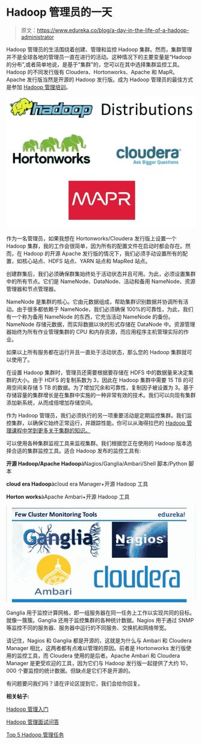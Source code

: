 # Hadoop 管理员的一天

> 原文：<https://www.edureka.co/blog/a-day-in-the-life-of-a-hadoop-administrator>

Hadoop 管理员的生活围绕着创建、管理和监控 Hadoop 集群。然而，集群管理并不是全球各地的管理员一直在进行的活动。这种情况下的主要变量是“Hadoop 的分布”,或者简单地说，是基于“集群”的，您可以在其中选择集群监控工具。Hadoop 的不同发行版有 Cloudera、Hortonworks、Apache 和 MapR。Apache 发行版当然是开源的 Hadoop 发行版。成为 Hadoop 管理员的最佳方式是参加 [Hadoop 管理培训](https://www.edureka.co/hadoop-administration-training-certification)。

![Hadoop-distribution-hadoop-administrator](img/2aad63e51fbd6375dbf6f933456bad19.png)

作为一名管理员，如果我想在 Hortonworks/Cloudera 发行版上设置一个 Hadoop 集群，我的工作会很简单，因为所有的配置文件在启动时都会存在。然而，在 Hadoop 的开源 Apache 发行版的情况下，我们必须手动设置所有的配置，如核心站点、HDFS 站点、YARN 站点和 MapRed 站点。

创建群集后，我们必须确保群集始终处于活动状态并且可用。为此，必须设置集群中的所有节点。它们是 NameNode、DataNode、活动和备用 NameNode、资源管理器和节点管理器。

NameNode 是集群的核心。它由元数据组成，帮助集群识别数据并协调所有活动。由于很多都依赖于 NameNode，我们必须确保 100%的可靠性，为此，我们有一个称为备用 NameNode 的东西，它充当活动 NameNode 的备份。NameNode 存储元数据，而实际数据以块的形式存储在 DataNode 中。资源管理器始终为所有作业管理集群的 CPU 和内存资源，而应用程序主机管理实际的作业。

如果以上所有服务都在运行并且一直处于活动状态，那么您的 Hadoop 集群就可以使用了。

在设置 Hadoop 集群时，管理员还需要根据要存储在 HDFS 中的数据量来决定集群的大小。由于 HDFS 的复制系数为 3，因此在 Hadoop 集群中需要 15 TB 的可用空间来存储 5 TB 的数据。为了增加冗余和可靠性，复制因子被设置为 3。基于存储容量的集群增长是在集群中实施的一种非常有效的技术。我们可以向现有集群添加新系统，从而成倍增加存储空间。

作为 Hadoop 管理员，我们必须执行的另一项重要活动是定期监控集群。我们监控集群，以确保它始终正常运行，并跟踪性能。你可以从海得拉巴的 [Hadoop 管理课程中学到更多关于集群的知识。](https://www.edureka.co/hadoop-administration-training-certification-hyderabad)

可以使用各种集群监视工具来监视集群。我们根据您正在使用的 Hadoop 版本选择合适的集群监控工具。适合 Hadoop 发布的监控工具有:

**开源 Hadoop/Apache Hadoop**àNagios/Ganglia/Ambari/Shell 脚本/Python 脚本

**cloud era Hadoop**àcloud era Manager+开源 Hadoop 工具

**Horton works**àApache Ambari+开源 Hadoop 工具

![Cluster-Monitoring-Tools-hadoop-administrator](img/8a24381ff81099700f0169b856f2ff47.png)

Ganglia 用于监控计算网格，即一组服务器在同一任务上工作以实现共同的目标。就像一簇簇。Ganglia 还用于监控集群的各种统计数据。Nagios 用于通过 SNMP 等监控不同的服务器、服务器中运行的不同服务、交换机和网络带宽。

请记住，Nagios 和 Ganglia 都是开源的，这就是为什么与 Ambari 和 Cloudera Manager 相比，这两者都有点难以管理的原因。前者是 Hortonworks 发行版使用的监控工具，而 Cloudera 使用的是后者。Apache Ambari 和 Cloudera Manager 是更受欢迎的工具，因为它们与 Hadoop 发行版一起提供了大约 10，000 个要监控的统计数据。但缺点是它们不是开源的。

有问题要问我们吗？请在评论区提到它，我们会给你回复。

**相关帖子:**

[Hadoop 管理入门](https://www.edureka.co/hadoop-admin "Get Started with Hadoop Administration")

[Hadoop 管理面试问答](https://www.edureka.co/blog/interview-questions/hadoop-administration-interview-questions-and-answers/ "Hadoop Administration Interview Questions and Answers")

[Top 5 Hadoop 管理任务](https://www.edureka.co/blog/top-5-hadoop-admin-tasks "Top 5 Hadoop Admin Tasks")